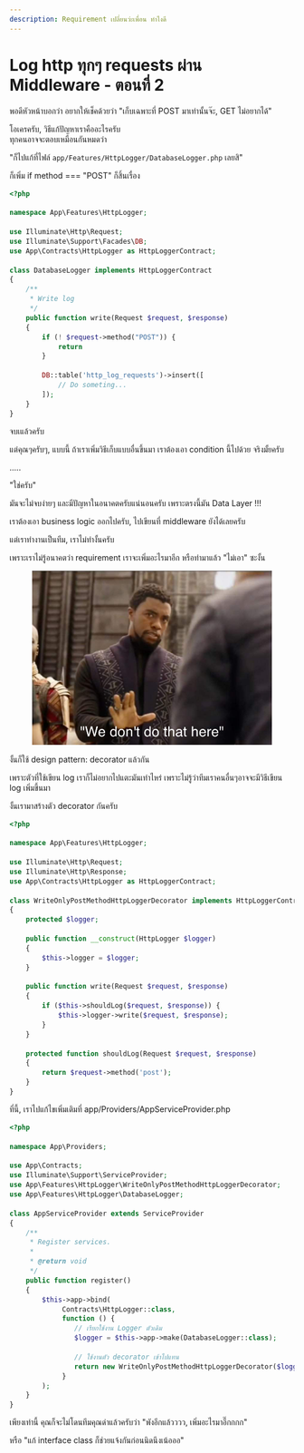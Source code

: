 ```yaml
---
description: Requirement เปลี่ยนว่ะเพื่อน ทำไงดี
---
```


# Log http ทุกๆ requests ผ่าน Middleware - ตอนที่ 2

พอดีหัวหน้าบอกว่า อยากให้เช็คด้วยว่า "เก็บเฉพาะที่ POST มาเท่านั้นจ๊ะ, GET ไม่อยากได้"



โอเครครับ, วิธีแก้ปัญหาเราคืออะไรครับ\
ทุกคนอาจจะตอบเหมือนกันหมดว่า&#x20;

"ก็ไปแก้ที่ไฟล์ `app/Features/HttpLogger/DatabaseLogger.php` เลยสิ"

ก็เพิ่ม if method === "POST" ก็สิ้นเรื่อง

```php
<?php

namespace App\Features\HttpLogger;

use Illuminate\Http\Request;
use Illuminate\Support\Facades\DB;
use App\Contracts\HttpLogger as HttpLoggerContract;

class DatabaseLogger implements HttpLoggerContract
{
    /**
     * Write log
     */
    public function write(Request $request, $response)
    {
        if (! $request->method("POST")) {
            return
        }

        DB::table('http_log_requests')->insert([
            // Do someting...
        ]);
    }
}
```

จบเแล้วครับ

แต่คุณๆครับๆ, แบบนี้ ถ้าเราเพิ่มวิธีเก็บแบบอื่นขึ้นมา เราต้องเอา condition นี้ไปด้วย จริงมั้ยครับ

.....

"ใช่ครับ"

มันจะไม่จบง่ายๆ และมีปัญหาในอนาคตครับแน่นอนครับ เพราะตรงนี้มัน Data Layer !!!

เราต้องเอา business logic ออกไปครับ, ​ไปเขียนที่ middleware ยังได้เลยครับ



แต่เราทำงานเป็นทีม, เราไม่ทำงั้นครับ

เพราะเราไม่รู้อนาคตว่า requirement เราจะเพิ่มอะไรมาอีก หรือทำมาแล้ว "ไม่เอา" ซะงั้น

<figure><img src="../../.gitbook/assets/image (2).png" alt=""><figcaption></figcaption></figure>

งั้นก็ใช้ design pattern: decorator แล้วกัน

เพราะตัวที่ใช้เขียน log เราก็ไม่อยากไปแตะมันเท่าไหร่ เพราะไม่รู้ว่าทีมเราคนอื่นๆอาจจะมีวิธีเขียน log เพิ่มขึ้นมา



งั้นเรามาสร้างตัว decorator กันครับ

```php
<?php

namespace App\Features\HttpLogger;

use Illuminate\Http\Request;
use Illuminate\Http\Response;
use App\Contracts\HttpLogger as HttpLoggerContract;

class WriteOnlyPostMethodHttpLoggerDecorator implements HttpLoggerContract
{
    protected $logger;

    public function __construct(HttpLogger $logger)
    {
        $this->logger = $logger;
    }

    public function write(Request $request, $response)
    {
        if ($this->shouldLog($request, $response)) {
            $this->logger->write($request, $response);
        }
    }

    protected function shouldLog(Request $request, $response)
    {
        return $request->method('post');
    }
}

```

ที่นี้, เราไปแก้ไขเพิ่มเติมที่ app/Providers/AppServiceProvider.php

```php
<?php

namespace App\Providers;

use App\Contracts;
use Illuminate\Support\ServiceProvider;
use App\Features\HttpLogger\WriteOnlyPostMethodHttpLoggerDecorator;
use App\Features\HttpLogger\DatabaseLogger;

class AppServiceProvider extends ServiceProvider
{
    /**
     * Register services.
     *
     * @return void
     */
    public function register()
    {
        $this->app->bind(
             Contracts\HttpLogger::class, 
             function () {
                // เรียกใช้งาน Logger ตัวเดิม
                $logger = $this->app->make(DatabaseLogger::class);
                
                // ใช้งานตัว decorator เข้าไปแทน
                return new WriteOnlyPostMethodHttpLoggerDecorator($logger);
             }
        );
    }
}
```

เพียงเท่านี้ คุณก็จะไม่โดนทีมคุณด่าแล้วครับว่า "พังอีกแล้วววว, เพิ่มอะไรมาอี๊กกกก"&#x20;

หรือ "แก้ interface class ก็ช่วยแจ้งกันก่อนนิดนึงเน้อออ"

